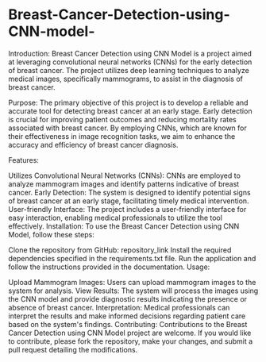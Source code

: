 # Breast-Cancer-Detection-using-CNN-model-
Introduction:
Breast Cancer Detection using CNN Model is a project aimed at leveraging convolutional neural networks (CNNs) for the early detection of breast cancer. The project utilizes deep learning techniques to analyze medical images, specifically mammograms, to assist in the diagnosis of breast cancer.

Purpose:
The primary objective of this project is to develop a reliable and accurate tool for detecting breast cancer at an early stage. Early detection is crucial for improving patient outcomes and reducing mortality rates associated with breast cancer. By employing CNNs, which are known for their effectiveness in image recognition tasks, we aim to enhance the accuracy and efficiency of breast cancer diagnosis.

Features:

Utilizes Convolutional Neural Networks (CNNs): CNNs are employed to analyze mammogram images and identify patterns indicative of breast cancer.
Early Detection: The system is designed to identify potential signs of breast cancer at an early stage, facilitating timely medical intervention.
User-friendly Interface: The project includes a user-friendly interface for easy interaction, enabling medical professionals to utilize the tool effectively.
Installation:
To use the Breast Cancer Detection using CNN Model, follow these steps:

Clone the repository from GitHub: repository_link
Install the required dependencies specified in the requirements.txt file.
Run the application and follow the instructions provided in the documentation.
Usage:

Upload Mammogram Images: Users can upload mammogram images to the system for analysis.
View Results: The system will process the images using the CNN model and provide diagnostic results indicating the presence or absence of breast cancer.
Interpretation: Medical professionals can interpret the results and make informed decisions regarding patient care based on the system's findings.
Contributing:
Contributions to the Breast Cancer Detection using CNN Model project are welcome. If you would like to contribute, please fork the repository, make your changes, and submit a pull request detailing the modifications.

